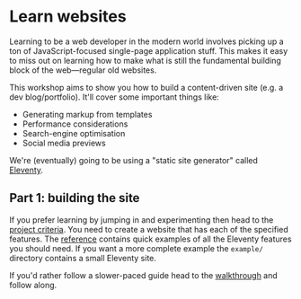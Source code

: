 # Learn websites

Learning to be a web developer in the modern world involves picking up a ton of JavaScript-focused single-page application stuff. This makes it easy to miss out on learning how to make what is still the fundamental building block of the web—regular old websites.

This workshop aims to show you how to build a content-driven site (e.g. a dev blog/portfolio). It'll cover some important things like:

- Generating markup from templates
- Performance considerations
- Search-engine optimisation
- Social media previews

We're (eventually) going to be using a "static site generator" called [Eleventy]().

## Part 1: building the site

If you prefer learning by jumping in and experimenting then head to the [project criteria](/project.md). You need to create a website that has each of the specified features. The [reference](/reference.md) contains quick examples of all the Eleventy features you should need. If you want a more complete example the `example/` directory contains a small Eleventy site.

If you'd rather follow a slower-paced guide head to the [walkthrough](/walkthrough.md) and follow along.

